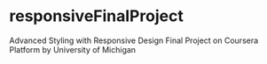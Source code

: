 # responsiveFinalProject
Advanced Styling with Responsive Design Final Project on Coursera Platform by University of Michigan
